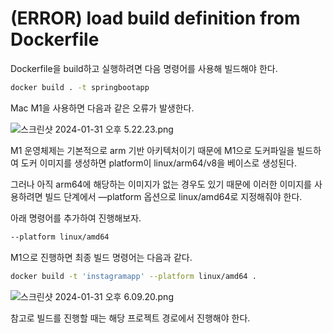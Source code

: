 # (ERROR) load build definition from Dockerfile

Dockerfile을 build하고 실행하려면 다음 명령어를 사용해 빌드해야 한다.

```bash
docker build . -t springbootapp
```

Mac M1을 사용하면 다음과 같은 오류가 발생한다.

![스크린샷 2024-01-31 오후 5.22.23.png](https://github.com/Heo-y-y/development-blog/assets/112863029/406580da-2696-4a3e-a4ec-22b0882058c1)

M1 운영체제는 기본적으로 arm 기반 아키텍처이기 때문에 M1으로 도커파일을 빌드하여 도커 이미지를 생성하면 platform이 linux/arm64/v8을 베이스로 생성된다.

그러나 아직 arm64에 해당하는 이미지가 없는 경우도 있기 때문에 이러한 이미지를 사용하려면 빌드 단계에서 —platform 옵션으로 linux/amd64로 지정해줘야 한다.

아래 명령어를 추가하여 진행해보자.

```bash
--platform linux/amd64
```

M1으로 진행하면 최종 빌드 명령어는 다음과 같다.

```bash
docker build -t 'instagramapp' --platform linux/amd64 .
```

![스크린샷 2024-01-31 오후 6.09.20.png](https://github.com/Heo-y-y/development-blog/assets/112863029/e2bd426e-98a0-4e62-8e7f-258c66427dee)

참고로 빌드를 진행할 때는 해당 프로젝트 경로에서 진행해야 한다.
